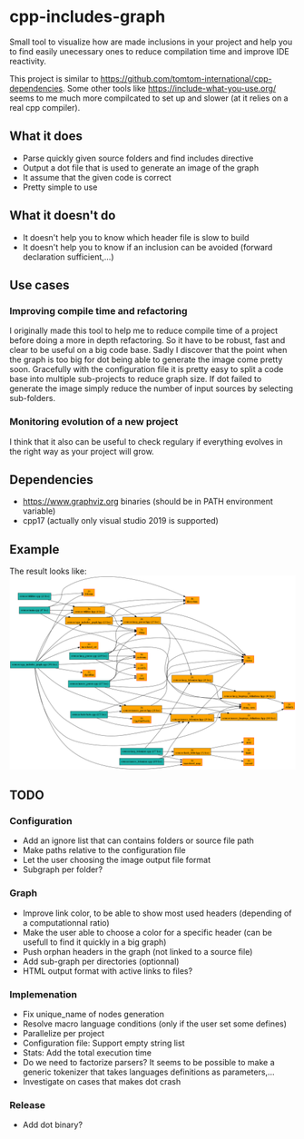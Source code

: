 # cpp-includes-graph
Small tool to visualize how are made inclusions in your project and help you to find easily unecessary ones to reduce compilation time and improve IDE reactivity.

This project is similar to https://github.com/tomtom-international/cpp-dependencies.
Some other tools like https://include-what-you-use.org/ seems to me much more compilcated to set up and slower (at it relies on a real cpp compiler).

## What it does
* Parse quickly given source folders and find includes directive
* Output a dot file that is used to generate an image of the graph
* It assume that the given code is correct
* Pretty simple to use

## What it doesn't do
* It doesn't help you to know which header file is slow to build
* It doesn't help you to know if an inclusion can be avoided (forward declaration sufficient,...) 

## Use cases
### Improving compile time and refactoring
I originally made this tool to help me to reduce compile time of a project before doing a more in depth refactoring. So it have to be robust, fast and clear to be useful on a big code base.
Sadly I discover that the point when the graph is too big for dot being able to generate the image come pretty soon. Gracefully with the configuration file it is pretty easy to split a code base into multiple sub-projects to reduce graph size.
If dot failed to generate the image simply reduce the number of input sources by selecting sub-folders.

### Monitoring evolution of a new project
I think that it also can be useful to check regulary if everything evolves in the right way as your project will grow.

## Dependencies
* https://www.graphviz.org binaries (should be in PATH environment variable)
* cpp17 (actually only visual studio 2019 is supported)

## Example
The result looks like:
![alt text](https://github.com/Flamaros/cpp-includes-graph/blob/master/example/results/cpp-includes-graph.png)

## TODO
### Configuration
* Add an ignore list that can contains folders or source file path
* Make paths relative to the configuration file
* Let the user choosing the image output file format
* Subgraph per folder?
### Graph
* Improve link color, to be able to show most used headers (depending of a computationnal ratio)
* Make the user able to choose a color for a specific header (can be usefull to find it quickly in a big graph)
* Push orphan headers in the graph (not linked to a source file)
* Add sub-graph per directories (optionnal)
* HTML output format with active links to files?
### Implemenation
* Fix unique_name of nodes generation
* Resolve macro language conditions (only if the user set some defines)
* Parallelize per project
* Configuration file: Support empty string list
* Stats: Add the total execution time
* Do we need to factorize parsers? It seems to be possible to make a generic tokenizer that takes languages definitions as parameters,...
* Investigate on cases that makes dot crash
### Release
* Add dot binary?
